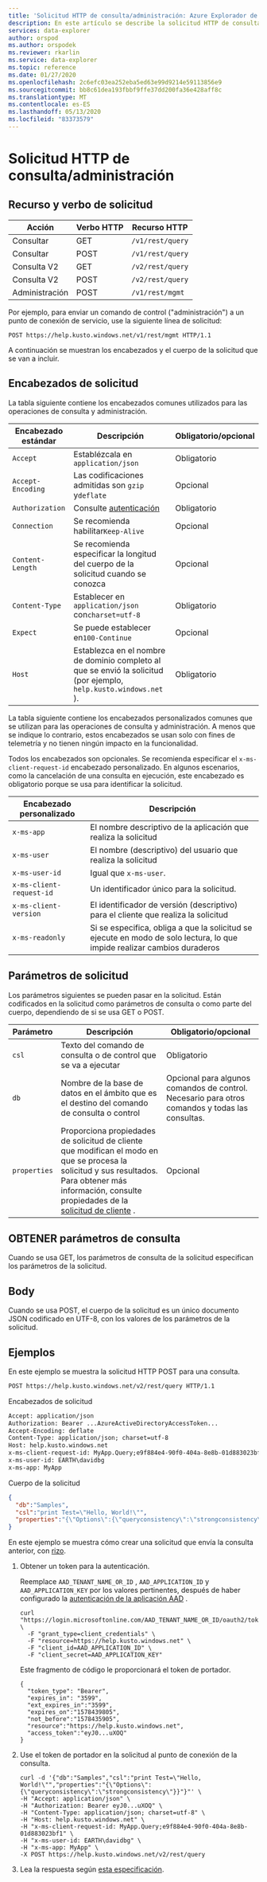 ```yaml
---
title: 'Solicitud HTTP de consulta/administración: Azure Explorador de datos'
description: En este artículo se describe la solicitud HTTP de consulta/administración en Azure Explorador de datos.
services: data-explorer
author: orspod
ms.author: orspodek
ms.reviewer: rkarlin
ms.service: data-explorer
ms.topic: reference
ms.date: 01/27/2020
ms.openlocfilehash: 2c6efc03ea252eba5ed63e99d9214e59113856e9
ms.sourcegitcommit: bb8c61dea193fbbf9ffe37dd200fa36e428aff8c
ms.translationtype: MT
ms.contentlocale: es-ES
ms.lasthandoff: 05/13/2020
ms.locfileid: "83373579"
---
```

# <a name="querymanagement-http-request"></a>Solicitud HTTP de consulta/administración

## <a name="request-verb-and-resource"></a>Recurso y verbo de solicitud

|Acción    |Verbo HTTP|Recurso HTTP   |
|----------|---------|----------------|
|Consultar     |GET      |`/v1/rest/query`|
|Consultar     |POST     |`/v1/rest/query`|
|Consulta V2  |GET      |`/v2/rest/query`|
|Consulta V2  |POST     |`/v2/rest/query`|
|Administración|POST     |`/v1/rest/mgmt` |

Por ejemplo, para enviar un comando de control ("administración") a un punto de conexión de servicio, use la siguiente línea de solicitud:

```
POST https://help.kusto.windows.net/v1/rest/mgmt HTTP/1.1
```

A continuación se muestran los encabezados y el cuerpo de la solicitud que se van a incluir.

## <a name="request-headers"></a>Encabezados de solicitud

La tabla siguiente contiene los encabezados comunes utilizados para las operaciones de consulta y administración.

|Encabezado estándar  |Descripción                                                                                 |Obligatorio/opcional |
|-----------------|--------------------------------------------------------------------------------------------|------------------|
|`Accept`         |Establézcala en `application/json`                                                                   |Obligatorio          |
|`Accept-Encoding`|Las codificaciones admitidas son `gzip` y`deflate`                                                |Opcional          |
|`Authorization`  |Consulte [autenticación](./authentication.md)                                                   |Obligatorio          |
|`Connection`     |Se recomienda habilitar`Keep-Alive`                                                   |Opcional          |
|`Content-Length` |Se recomienda especificar la longitud del cuerpo de la solicitud cuando se conozca                            |Opcional          |
|`Content-Type`   |Establecer en `application/json` con`charset=utf-8`                                              |Obligatorio          |
|`Expect`         |Se puede establecer en`100-Continue`                                                                |Opcional          |
|`Host`           |Establezca en el nombre de dominio completo al que se envió la solicitud (por ejemplo, `help.kusto.windows.net` ). |Obligatorio|

La tabla siguiente contiene los encabezados personalizados comunes que se utilizan para las operaciones de consulta y administración. A menos que se indique lo contrario, estos encabezados se usan solo con fines de telemetría y no tienen ningún impacto en la funcionalidad.

Todos los encabezados son opcionales. Se recomienda especificar el `x-ms-client-request-id` encabezado personalizado. En algunos escenarios, como la cancelación de una consulta en ejecución, este encabezado es obligatorio porque se usa para identificar la solicitud.

|Encabezado personalizado           |Descripción                                                                                               |
|------------------------|----------------------------------------------------------------------------------------------------------|
|`x-ms-app`              |El nombre descriptivo de la aplicación que realiza la solicitud                                                 |
|`x-ms-user`             |El nombre (descriptivo) del usuario que realiza la solicitud                                                        |
|`x-ms-user-id`          |Igual que `x-ms-user`.                                                                                       |
|`x-ms-client-request-id`|Un identificador único para la solicitud.                                                                       |
|`x-ms-client-version`   |El identificador de versión (descriptivo) para el cliente que realiza la solicitud                                       |
|`x-ms-readonly`         |Si se especifica, obliga a que la solicitud se ejecute en modo de solo lectura, lo que impide realizar cambios duraderos |

## <a name="request-parameters"></a>Parámetros de solicitud

Los parámetros siguientes se pueden pasar en la solicitud. Están codificados en la solicitud como parámetros de consulta o como parte del cuerpo, dependiendo de si se usa GET o POST.

|Parámetro   |Descripción                                                                                 |Obligatorio/opcional |
|------------|--------------------------------------------------------------------------------------------|------------------|
|`csl`       |Texto del comando de consulta o de control que se va a ejecutar                                             |Obligatorio          |
|`db`        |Nombre de la base de datos en el ámbito que es el destino del comando de consulta o control            |Opcional para algunos comandos de control. <br>Necesario para otros comandos y todas las consultas. </br>                                                                   |
|`properties`|Proporciona propiedades de solicitud de cliente que modifican el modo en que se procesa la solicitud y sus resultados. Para obtener más información, consulte propiedades de la [solicitud de cliente](../netfx/request-properties.md) .                                               | Opcional         |

## <a name="get-query-parameters"></a>OBTENER parámetros de consulta

Cuando se usa GET, los parámetros de consulta de la solicitud especifican los parámetros de la solicitud.

## <a name="body"></a>Body

Cuando se usa POST, el cuerpo de la solicitud es un único documento JSON codificado en UTF-8, con los valores de los parámetros de la solicitud.

## <a name="examples"></a>Ejemplos

En este ejemplo se muestra la solicitud HTTP POST para una consulta.

```txt
POST https://help.kusto.windows.net/v2/rest/query HTTP/1.1
```

Encabezados de solicitud

```txt
Accept: application/json
Authorization: Bearer ...AzureActiveDirectoryAccessToken...
Accept-Encoding: deflate
Content-Type: application/json; charset=utf-8
Host: help.kusto.windows.net
x-ms-client-request-id: MyApp.Query;e9f884e4-90f0-404a-8e8b-01d883023bf1
x-ms-user-id: EARTH\davidbg
x-ms-app: MyApp
```

Cuerpo de la solicitud

```json
{
  "db":"Samples",
  "csl":"print Test=\"Hello, World!\"",
  "properties":"{\"Options\":{\"queryconsistency\":\"strongconsistency\"},\"Parameters\":{},\"ClientRequestId\":\"MyApp.Query;e9f884e4-90f0-404a-8e8b-01d883023bf1\"}"
}
```

En este ejemplo se muestra cómo crear una solicitud que envía la consulta anterior, con [rizo](https://curl.haxx.se/).

1. Obtener un token para la autenticación.

    Reemplace `AAD_TENANT_NAME_OR_ID` , `AAD_APPLICATION_ID` y `AAD_APPLICATION_KEY` por los valores pertinentes, después de haber configurado la [autenticación de la aplicación AAD](../../management/access-control/how-to-provision-aad-app.md) .

    ```
    curl "https://login.microsoftonline.com/AAD_TENANT_NAME_OR_ID/oauth2/token" \
      -F "grant_type=client_credentials" \
      -F "resource=https://help.kusto.windows.net" \
      -F "client_id=AAD_APPLICATION_ID" \
      -F "client_secret=AAD_APPLICATION_KEY"
    ```

    Este fragmento de código le proporcionará el token de portador.

    ```
    {
      "token_type": "Bearer",
      "expires_in": "3599",
      "ext_expires_in":"3599", 
      "expires_on":"1578439805",
      "not_before":"1578435905",
      "resource":"https://help.kusto.windows.net",
      "access_token":"eyJ0...uXOQ"
    }
    ```

1. Use el token de portador en la solicitud al punto de conexión de la consulta.

    ```
    curl -d '{"db":"Samples","csl":"print Test=\"Hello, World!\"","properties":"{\"Options\":{\"queryconsistency\":\"strongconsistency\"}}"}"' \
    -H "Accept: application/json" \
    -H "Authorization: Bearer eyJ0...uXOQ" \
    -H "Content-Type: application/json; charset=utf-8" \
    -H "Host: help.kusto.windows.net" \
    -H "x-ms-client-request-id: MyApp.Query;e9f884e4-90f0-404a-8e8b-01d883023bf1" \
    -H "x-ms-user-id: EARTH\davidbg" \
    -H "x-ms-app: MyApp" \
    -X POST https://help.kusto.windows.net/v2/rest/query
    ```

1. Lea la respuesta según [esta especificación](response.md).
